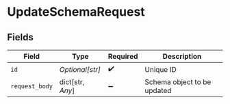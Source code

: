 # UpdateSchemaRequest


## Fields

| Field                       | Type                        | Required                    | Description                 |
| --------------------------- | --------------------------- | --------------------------- | --------------------------- |
| `id`                        | *Optional[str]*             | :heavy_check_mark:          | Unique ID                   |
| `request_body`              | dict[str, *Any*]            | :heavy_minus_sign:          | Schema object to be updated |